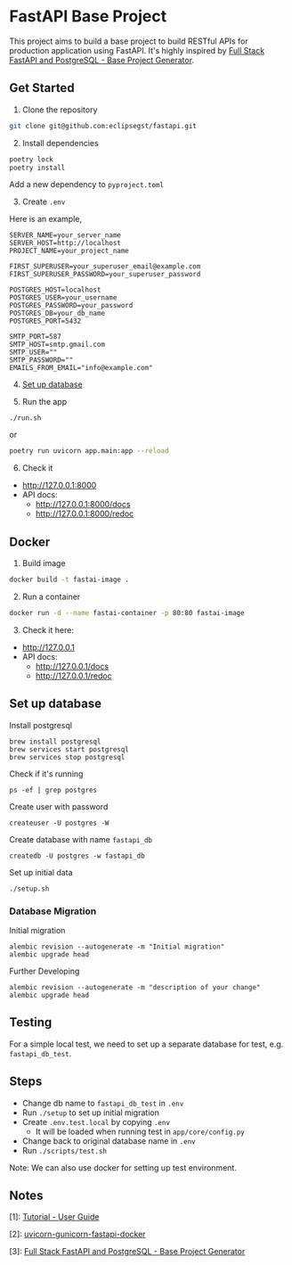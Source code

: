 # FastAPI Base Project
This project aims to build a base project to build RESTful APIs for production application using FastAPI. It's highly inspired by [Full Stack FastAPI and PostgreSQL - Base Project Generator](https://github.com/tiangolo/full-stack-fastapi-postgresql/tree/master).

## Get Started
1. Clone the repository
```bash
git clone git@github.com:eclipsegst/fastapi.git
```

2. Install dependencies
```bash
poetry lock
poetry install
```
Add a new dependency to `pyproject.toml`

3. Create `.env`

Here is an example,
```
SERVER_NAME=your_server_name
SERVER_HOST=http://localhost
PROJECT_NAME=your_project_name

FIRST_SUPERUSER=your_superuser_email@example.com
FIRST_SUPERUSER_PASSWORD=your_superuser_password

POSTGRES_HOST=localhost
POSTGRES_USER=your_username
POSTGRES_PASSWORD=your_password
POSTGRES_DB=your_db_name
POSTGRES_PORT=5432

SMTP_PORT=587
SMTP_HOST=smtp.gmail.com
SMTP_USER=""
SMTP_PASSWORD=""
EMAILS_FROM_EMAIL="info@example.com"
```
4. [Set up database](#set-up-database)

5. Run the app
```
./run.sh
```
or
```bash
poetry run uvicorn app.main:app --reload
```
6. Check it
- http://127.0.0.1:8000
- API docs: 
  - http://127.0.0.1:8000/docs
  - http://127.0.0.1:8000/redoc

## Docker

1. Build image
```bash
docker build -t fastai-image .
```
2. Run a container

```bash
docker run -d --name fastai-container -p 80:80 fastai-image
```
3. Check it here: 
  - http://127.0.0.1
  - API docs: 
    - http://127.0.0.1/docs
    - http://127.0.0.1/redoc

## Set up database
Install postgresql
```
brew install postgresql
brew services start postgresql
brew services stop postgresql
```
Check if it's running
```
ps -ef | grep postgres
```
Create user with password
```
createuser -U postgres -W
```
Create database with name `fastapi_db`
```
createdb -U postgres -w fastapi_db
```
Set up initial data
```
./setup.sh
```
### Database Migration

Initial migration
```
alembic revision --autogenerate -m "Initial migration"
alembic upgrade head
```

Further Developing
```
alembic revision --autogenerate -m "description of your change"
alembic upgrade head
```

## Testing

For a simple local test, we need to set up a separate database for test, e.g. `fastapi_db_test`.

## Steps
- Change db name to `fastapi_db_test` in `.env`
- Run `./setup` to set up initial migration
- Create `.env.test.local` by copying `.env`
  - It will be loaded when running test in `app/core/config.py`
- Change back to original database name in `.env`
- Run `./scripts/test.sh`

Note: We can also use docker for setting up test environment.

## Notes
[1]: [Tutorial - User Guide](https://fastapi.tiangolo.com/tutorial/)

[2]: [uvicorn-gunicorn-fastapi-docker ](https://github.com/tiangolo/uvicorn-gunicorn-fastapi-docker/tree/master#quick-start)

[3]: [Full Stack FastAPI and PostgreSQL - Base Project Generator](https://github.com/tiangolo/full-stack-fastapi-postgresql/tree/master)
